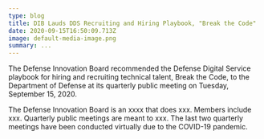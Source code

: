 ```yaml
---
type: blog
title: DIB Lauds DDS Recruiting and Hiring Playbook, "Break the Code"
date: 2020-09-15T16:50:09.713Z
image: default-media-image.png
summary: ...
---
```

The Defense Innovation Board recommended the Defense Digital Service playbook for hiring and recruiting technical talent, Break the Code, to the Department of Defense at its quarterly public meeting on Tuesday, September 15, 2020. 

The Defense Innovation Board is an xxxx that does xxx. Members include xxx. Quarterly public meetings are meant to xxx. The last two quarterly meetings have been conducted virtually due to the COVID-19 pandemic.